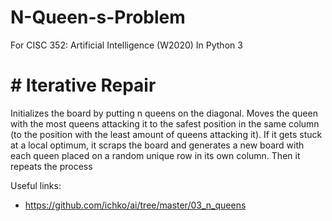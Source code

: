 # N-Queen-s-Problem
For CISC 352: Artificial Intelligence (W2020)
In Python 3


# # Iterative Repair
Initializes the board by putting n queens on the diagonal. Moves the queen with the most queens attacking it to the safest position in the same column (to the position with the least amount of queens attacking it). If it gets stuck at a local optimum, it scraps the board and generates a new board with each queen placed on a random unique row in its own column. Then it repeats the process

Useful links: 
* https://github.com/ichko/ai/tree/master/03_n_queens
